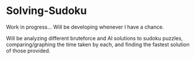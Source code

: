 # Solving-Sudoku

Work in progress... Will be developing whenever I have a chance.

Will be analyzing different bruteforce and AI solutions to sudoku puzzles, comparing/graphing the time taken by each, and finding the fastest solution of those provided.